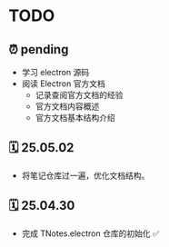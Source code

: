# TODO

## ⏰ pending

- 学习 electron 源码
- 阅读 Electron 官方文档
  - 记录查阅官方文档的经验
  - 官方文档内容概述
  - 官方文档基本结构介绍

## 🗓 25.05.02

- 将笔记仓库过一遍，优化文档结构。

## 🗓 25.04.30

- 完成 TNotes.electron 仓库的初始化 ✅

